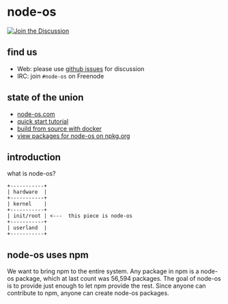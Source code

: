 # node-os

[![Join the Discussion](http://i.imgur.com/hUjSLXt.png)](https://github.com/NodeOS/NodeOS/issues)

## find us

- Web: please use [github issues](https://github.com/NodeOS/NodeOS/issues) for discussion
- IRC: join `#node-os` on Freenode

## state of the union

- [node-os.com](http://node-os.com)
- [quick start tutorial](http://node-os.com/blog/get-involved)
- [build from source with docker](https://github.com/NodeOS/Docker-NodeOS)
- [view packages for node-os on npkg.org](http://npkg.org)

## introduction

what is node-os?

```text
+-----------+
| hardware  |
+-----------+
| kernel    |
+-----------+
| init/root | <---  this piece is node-os
+-----------+
| userland  |
+-----------+
```

## node-os uses npm

We want to bring npm to the entire system.
Any package in npm is a node-os package,
which at last count was 56,594 packages.
The goal of node-os is to provide just enough to let npm provide the rest.
Since anyone can contribute to npm, anyone can create node-os packages.

